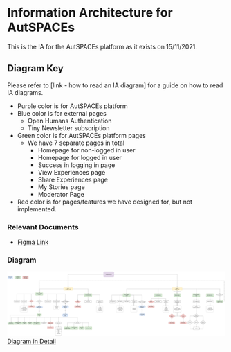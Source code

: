 # Information Architecture for AutSPACEs
This is the IA for the AutSPACEs platform as it exists on 15/11/2021. 

## Diagram Key
Please refer to [link - how to read an IA diagram] for a guide on how to read IA diagrams. 
* Purple color is for AutSPACEs platform 
* Blue color is for external pages
    * Open Humans Authentication
    * Tiny Newsletter subscription
* Green color is for AutSPACEs platform pages
    * We have 7 separate pages in total
        * Homepage for non-logged in user
        * Homepage for logged in user
        * Success in logging in page
        * View Experiences page
        * Share Experiences page
        * My Stories page
        * Moderator Page      
* Red color is for pages/features we have designed for, but not implemented. 

### Relevant Documents
* [Figma Link](https://www.figma.com/file/HxqTSdeyAUNMualnBV0PET/Autspace-(WIP)?node-id=172%3A641)

### Diagram
![IA Diagram](autspaces-ia-diagram-22-11-2021.png)
[Diagram in Detail](https://viewer.diagrams.net/?tags=%7B%7D&highlight=0000ff&edit=_blank&layers=1&nav=1&title=IA_AutSPACEs.drawio#Uhttps%3A%2F%2Fdrive.google.com%2Fuc%3Fid%3D1THiziivGBr89J5x9oJahXuHtL7iib8J1%26export%3Ddownload)
